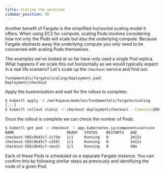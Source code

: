 ```yaml
---
title: Scaling the workload
sidebar_position: 30
---
```


Another benefit of Fargate is the simplified horizontal scaling model it offers. When using EC2 for compute, scaling Pods involves considering how not only the Pods will scale but also the underlying compute. Because Fargate abstracts away the underlying compute you only need to be concerned with scaling Pods themselves.

The examples we've looked at so far have only used a single Pod replica. What happens if we scale this out horizontally as we would typically expect in a real life scenario? Let's scale up the `checkout` service and find out:

```kustomization
fundamentals/fargate/scaling/deployment.yaml
Deployment/checkout
```

Apply the kustomization and wait for the rollout to complete:

```bash timeout=240
$ kubectl apply -k /workspace/modules/fundamentals/fargate/scaling
[...]
$ kubectl rollout status -n checkout deployment/checkout --timeout=200s
```

Once the rollout is complete we can check the number of Pods:

```bash
$ kubectl get pod -n checkout -l app.kubernetes.io/component=service
NAME                        READY   STATUS    RESTARTS   AGE
checkout-585c9b45c7-2c75m   1/1     Running   0          2m12s
checkout-585c9b45c7-c456l   1/1     Running   0          2m12s
checkout-585c9b45c7-xmx2t   1/1     Running   0          40m
```

Each of these Pods is scheduled on a separate Fargate instance. You can confirm this by following similar steps as previously and identifying the node of a given Pod.
